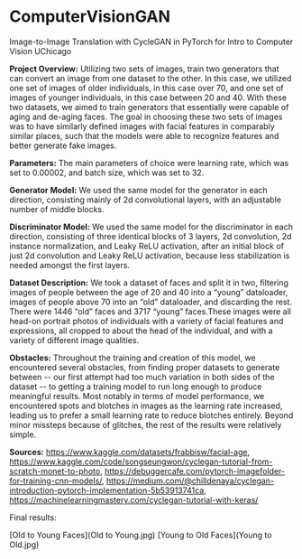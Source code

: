 # ComputerVisionGAN
Image-to-Image Translation with CycleGAN in PyTorch for Intro to Computer Vision UChicago

**Project Overview:** Utilizing two sets of images, train two generators that can convert an image from one dataset to the other. In this case, we utilized one set of images of older individuals, in this case over 70, and one set of images of younger individuals, in this case between 20 and 40. With these two datasets, we aimed to train generators that essentially were capable of aging and de-aging faces.
The goal in choosing these two sets of images was to have similarly defined images with facial features in comparably similar places, such that the models were able to recognize features and better generate fake images.

**Parameters:** The main parameters of choice were learning rate, which was set to 0.00002, and batch size, which was set to 32.

**Generator Model:** We used the same model for the generator in each direction, consisting mainly of 2d convolutional layers, with an adjustable number of middle blocks.

**Discriminator Model:** We used the same model for the discriminator in each direction, consisting of three identical blocks of 3 layers, 2d convolution, 2d instance normalization, and Leaky ReLU activation, after an initial block of just 2d convolution and Leaky ReLU activation, because less stabilization is needed amongst the first layers.

**Dataset Description:** We took a dataset of faces and split it in two, filtering images of people between the age of 20 and 40 into a “young” dataloader, images of people above 70 into an “old” dataloader, and discarding the rest. There were 1446 “old” faces and 3717 “young” faces.These images were all head-on portrait photos of individuals with a variety of facial features and expressions, all cropped to about the head of the individual, and with a variety of different image qualities.

**Obstacles:** Throughout the training and creation of this model, we encountered several obstacles, from finding proper datasets to generate between -- our first attempt had too much variation in both sides of the dataset -- to getting a training model to run long enough to produce meaningful results. Most notably in terms of model performance, we encountered spots and blotches in images as the learning rate increased, leading us to prefer a small learning rate to reduce blotches entirely. Beyond minor missteps because of glitches, the rest of the results were relatively simple.

**Sources:** https://www.kaggle.com/datasets/frabbisw/facial-age, https://www.kaggle.com/code/songseungwon/cyclegan-tutorial-from-scratch-monet-to-photo, https://debuggercafe.com/pytorch-imagefolder-for-training-cnn-models/, https://medium.com/@chilldenaya/cyclegan-introduction-pytorch-implementation-5b53913741ca, https://machinelearningmastery.com/cyclegan-tutorial-with-keras/

Final results:

[Old to Young Faces](Old to Young.jpg)
[Young to Old Faces](Young to Old.jpg)
